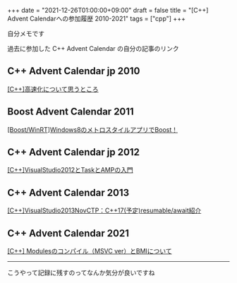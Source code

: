 +++
date = "2021-12-26T01:00:00+09:00"
draft = false
title = "[C++] Advent Calendarへの参加履歴 2010-2021"
tags = ["cpp"]
+++


自分メモです

過去に参加した C++ Advent Calendar の自分の記事のリンク

## C++ Advent Calendar jp 2010

[[C++]高速化について思うところ](https://h-sao.com/blog/2011/01/01/think-about-sppding-up-cpp/)

## Boost Advent Calendar 2011

[[Boost/WinRT]Windows8のメトロスタイルアプリでBoost！](http://blog.livedoor.jp/haruka_sao/archives/51954974.html)

## C++ Advent Calendar jp 2012

[[C++]VisualStudio2012とTaskとAMPの入門](http://blog.livedoor.jp/haruka_sao/archives/52015184.html)

## C++ Advent Calendar 2013

[[C++]VisualStudio2013NovCTP：C++17(予定)resumable/await紹介](http://blog.livedoor.jp/haruka_sao/archives/52056922.html)

## C++ Advent Calendar 2021

[[C++] Modulesのコンパイル（MSVC ver）とBMIについて](https://h-sao.com/blog/2021/12/01/about-cpp-modules/)

---

こうやって記録に残すのってなんか気分が良いですね

